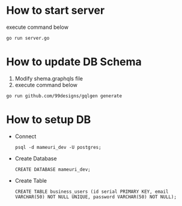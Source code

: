 # How to start server
execute command below
```
go run server.go
```

# How to update DB Schema
1. Modify shema.graphqls file
2. execute command below
  ```
  go run github.com/99designs/gqlgen generate
  ```

# How to setup DB
- Connect
  ```
  psql -d mameuri_dev -U postgres;
  ```
- Create Database
  ```
  CREATE DATABASE mameuri_dev;
  ```
- Create Table
  ```
  CREATE TABLE business_users (id serial PRIMARY KEY, email VARCHAR(50) NOT NULL UNIQUE, password VARCHAR(50) NOT NULL);
  ```
